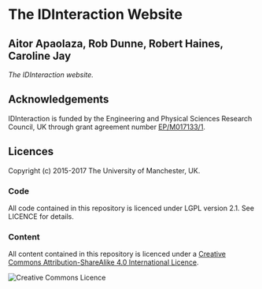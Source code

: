 # The IDInteraction Website

## Aitor Apaolaza, Rob Dunne, Robert Haines, Caroline Jay

*The IDInteraction website.*

## Acknowledgements

IDInteraction is funded by the Engineering and Physical Sciences Research Council, UK through grant agreement number [EP/M017133/1][gow].

## Licences

Copyright (c) 2015-2017 The University of Manchester, UK.

### Code

All code contained in this repository is licenced under LGPL version 2.1. See LICENCE for details.

### Content

All content contained in this repository is licenced under a [Creative Commons Attribution-ShareAlike 4.0 International Licence][ccbysa].

![Creative Commons Licence](https://i.creativecommons.org/l/by-sa/4.0/88x31.png)

[ccbysa]: http://creativecommons.org/licenses/by-sa/4.0/
[gow]: http://gow.epsrc.ac.uk/NGBOViewGrant.aspx?GrantRef=EP/M017133/1
